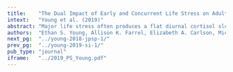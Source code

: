```yaml
---
title:    "The Dual Impact of Early and Concurrent Life Stress on Adult Diurnal Cortisol Patterns: A Prospective Study."
intext:   "Young et al. (2019)"
abstract: "Major life stress often produces a flat diurnal cortisol slope, an indicator of potential long-term health problems. Exposure to stress early in childhood or the accumulation of stress across the life span may be responsible for this pattern. However, the relative impact of life stress at different life stages on diurnal cortisol is unknown. Using a longitudinal sample of adults followed from birth, we examined three models of the effect of stress exposure on diurnal cortisol: the cumulative model, the biological-embedding model, and the sensitization model. As its name implies, the cumulative model focuses on cumulative life stress. In contrast, the biological-embedding model implicates early childhood stress, and the sensitization model posits that current life stress interacts with early life stress to produce flat diurnal cortisol slopes. Our analyses are consistent with the sensitization model, as they indicate that the combination of high stress exposure early in life and high current stress predict flat diurnal cortisol slopes. These novel findings advance understanding of diurnal cortisol patterns and point to avenues for intervention."
authors:  "Ethan S. Young, Allison K. Farrel, Elizabeth A. Carlson, Michelle M. Englund, Gregory E. Miller, Megan R. Gunnar, Glenn I. Roisman, & Jeffry A. Simpson"
next_pg:  "../young-2018-jpsp-1/"
prev_pg:  "../young-2019-si-1/"
pub_type: "journal"
iframe:   "../2019_PS_Young.pdf"
---
```

